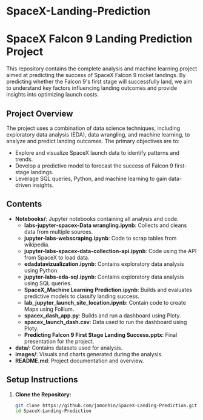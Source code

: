 # SpaceX-Landing-Prediction

# SpaceX Falcon 9 Landing Prediction Project

This repository contains the complete analysis and machine learning project aimed at predicting the success of SpaceX Falcon 9 rocket landings. By predicting whether the Falcon 9's first stage will successfully land, we aim to understand key factors influencing landing outcomes and provide insights into optimizing launch costs.

## Project Overview

The project uses a combination of data science techniques, including exploratory data analysis (EDA), data wrangling, and machine learning, to analyze and predict landing outcomes. The primary objectives are to:

- Explore and visualize SpaceX launch data to identify patterns and trends.
- Develop a predictive model to forecast the success of Falcon 9 first-stage landings.
- Leverage SQL queries, Python, and machine learning to gain data-driven insights.

## Contents

- **Notebooks/**: Jupyter notebooks containing all analysis and code.
  - **labs-jupyter-spacex-Data wrangling.ipynb**: Collects and cleans data from multiple sources.
  - **jupyter-labs-webscraping.ipynb**: Code to scrap tables from wikipedia.
  - **jupyter-labs-spacex-data-collection-api.ipynb**: Code using the API from SpaceX to load data.
  - **edadatavizualization.ipynb**: Contains exploratory data analysis using Python.
  - **jupyter-labs-eda-sql.ipynb**: Contains exploratory data analysis using SQL queries.
  - **SpaceX_Machine Learning Prediction.ipynb**: Builds and evaluates predictive models to classify landing success.
  - **lab_jupyter_launch_site_location.ipynb**: Contain code to create Maps using Follium.
  - **spacex_dash_app.py**: Builds and run a dashboard using Ploty.
  - **spacex_launch_dash.csv**: Data used to run the dashboard using Ploty.
  - **Predicting Falcon 9 First Stage Landing Success.pptx**: Final presentation for the project.
- **data/**: Contains datasets used for analysis.
- **images/**: Visuals and charts generated during the analysis.
- **README.md**: Project documentation and overview.

## Setup Instructions

1. **Clone the Repository:**
   ```bash
   git clone https://github.com/jamonhin/SpaceX-Landing-Prediction.git
   cd SpaceX-Landing-Prediction
